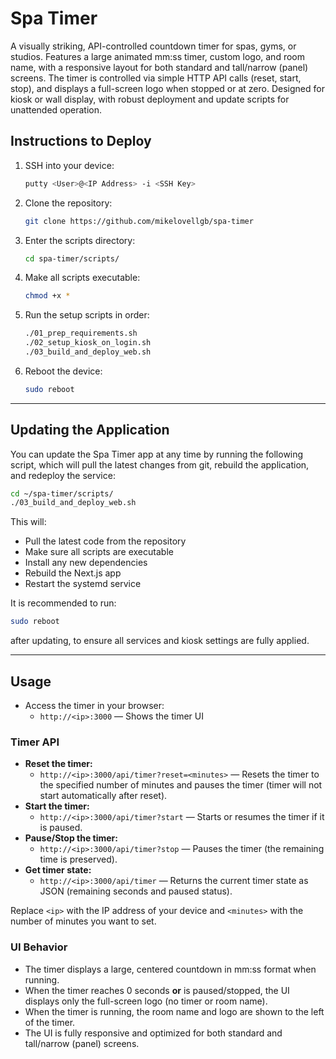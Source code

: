 # Spa Timer

A visually striking, API-controlled countdown timer for spas, gyms, or studios. Features a large animated mm:ss timer, custom logo, and room name, with a responsive layout for both standard and tall/narrow (panel) screens. The timer is controlled via simple HTTP API calls (reset, start, stop), and displays a full-screen logo when stopped or at zero. Designed for kiosk or wall display, with robust deployment and update scripts for unattended operation.

## Instructions to Deploy

1. SSH into your device:

   ```sh
   putty <User>@<IP Address> -i <SSH Key>
   ```

2. Clone the repository:

   ```sh
   git clone https://github.com/mikelovellgb/spa-timer
   ```

3. Enter the scripts directory:

   ```sh
   cd spa-timer/scripts/
   ```

4. Make all scripts executable:

   ```sh
   chmod +x *
   ```

5. Run the setup scripts in order:

   ```sh
   ./01_prep_requirements.sh
   ./02_setup_kiosk_on_login.sh
   ./03_build_and_deploy_web.sh
   ```

6. Reboot the device:

   ```sh
   sudo reboot
   ```

---

## Updating the Application

You can update the Spa Timer app at any time by running the following script, which will pull the latest changes from git, rebuild the application, and redeploy the service:

```sh
cd ~/spa-timer/scripts/
./03_build_and_deploy_web.sh
```

This will:
- Pull the latest code from the repository
- Make sure all scripts are executable
- Install any new dependencies
- Rebuild the Next.js app
- Restart the systemd service

It is recommended to run:

```sh
sudo reboot
```

after updating, to ensure all services and kiosk settings are fully applied.

---

## Usage

- Access the timer in your browser:
  - `http://<ip>:3000` — Shows the timer UI

### Timer API

- **Reset the timer:**
  - `http://<ip>:3000/api/timer?reset=<minutes>` — Resets the timer to the specified number of minutes and pauses the timer (timer will not start automatically after reset).
- **Start the timer:**
  - `http://<ip>:3000/api/timer?start` — Starts or resumes the timer if it is paused.
- **Pause/Stop the timer:**
  - `http://<ip>:3000/api/timer?stop` — Pauses the timer (the remaining time is preserved).
- **Get timer state:**
  - `http://<ip>:3000/api/timer` — Returns the current timer state as JSON (remaining seconds and paused status).

Replace `<ip>` with the IP address of your device and `<minutes>` with the number of minutes you want to set.

### UI Behavior

- The timer displays a large, centered countdown in mm:ss format when running.
- When the timer reaches 0 seconds **or** is paused/stopped, the UI displays only the full-screen logo (no timer or room name).
- When the timer is running, the room name and logo are shown to the left of the timer.
- The UI is fully responsive and optimized for both standard and tall/narrow (panel) screens.

